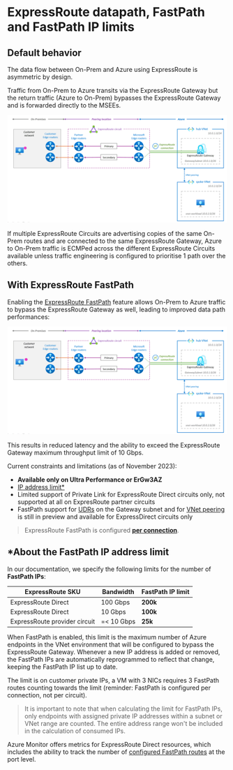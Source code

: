 # ExpressRoute datapath, FastPath and FastPath IP limits 

## Default behavior

The data flow between On-Prem and Azure using ExpressRoute is asymmetric by design. 

Traffic from On-Prem to Azure transits via the ExpressRoute Gateway but the return traffic (Azure to On-Prem) bypasses the ExpressRoute Gateway and is forwarded directly to the MSEEs.

![](images/ExRGwDataPath.gif)

If multiple ExpressRoute Circuits are advertising copies of the same On-Prem routes and are connected to the same ExpressRoute Gateway, Azure to On-Prem traffic is ECMPed across the different ExpressRoute Circuits available unless traffic engineering is configured to prioritise 1 path over the others.

## With ExpressRoute FastPath

Enabling the [ExpressRoute FastPath](https://learn.microsoft.com/en-us/azure/expressroute/about-fastpath) feature allows On-Prem to Azure traffic to bypass the ExpressRoute Gateway as well, leading to improved data path performances: 

![](images/ExRGwDataPathFastPath.gif)

This results in reduced latency and the ability to exceed the ExpressRoute Gateway maximum throughput limit of 10 Gbps.

Current constraints and limitations (as of November 2023):
- **Available only on Ultra Performance or ErGw3AZ**
- [IP address limit*](https://learn.microsoft.com/en-us/azure/expressroute/about-fastpath#ip-address-limits)
- Limited support of Private Link for ExpressRoute Direct circuits only, not supported at all on ExpresRoute partner circuits
- FastPath support for [UDRs](https://learn.microsoft.com/en-us/azure/expressroute/about-fastpath#user-defined-routes-udrs) on the Gateway subnet and for [VNet peering](https://learn.microsoft.com/en-us/azure/expressroute/about-fastpath#virtual-network-vnet-peering) is still in preview and available for ExpressDirect circuits only

> ExpressRoute FastPath is configured [**per connection**](https://learn.microsoft.com/en-us/azure/expressroute/expressroute-howto-linkvnet-arm#configure-expressroute-fastpath).

## *About the FastPath IP address limit

In our documentation, we specify the following limits for the number of **FastPath IPs**: 

| **ExpressRoute SKU** | **Bandwidth** | **FastPath IP limit** |
|-|-|-|
| ExpressRoute Direct | 100 Gbps | **200k** |
| ExpressRoute Direct | 10 Gbps | **100k** |
|ExpressRoute provider circuit | =< 10 Gbps| **25k** |

When FastPath is enabled, this limit is the maximum number of Azure endpoints in the VNet environment that will be configured to bypass the ExpressRoute Gateway. Whenever a new IP address is added or removed, the FastPath IPs are automatically reprogrammed to reflect that change, keeping the FastPath IP list up to date. 

The limit is on customer private IPs, a VM with 3 NICs requires 3 FastPath routes counting towards the limit (reminder: FastPath is configured per connection, not per circuit).

> It is important to note that when calculating the limit for FastPath IPs, only endpoints with assigned private IP addresses within a subnet or VNet range are counted. The entire address range won't be included in the calculation of consumed IPs.

Azure Monitor offers metrics for ExpressRoute Direct resources, which includes the ability to track the number of [configured FastPath routes](https://learn.microsoft.com/en-us/azure/expressroute/expressroute-monitoring-metrics-alerts#fastpath-routes-count-at-port-level) at the port level.
